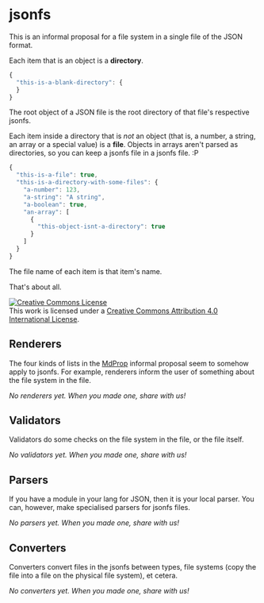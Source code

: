 # jsonfs

This is an informal proposal for a file system in a single file of the JSON format.

Each item that is an object is a **directory**.

```javascript
{
  "this-is-a-blank-directory": {
  }
}
```

The root object of a JSON file is the root directory of that file's respective jsonfs.

Each item inside a directory that is *not* an object (that is, a number, a string, an array or a special value) is a **file**. Objects in arrays aren't parsed as directories, so you can keep a jsonfs file in a jsonfs file. :P

```javascript
{
  "this-is-a-file": true,
  "this-is-a-directory-with-some-files": {
    "a-number": 123,
    "a-string": "A string",
    "a-boolean": true,
    "an-array": [
      {
        "this-object-isnt-a-directory": true
      }
    ]
  }
}
```

The file name of each item is that item's name.

That's about all.

<a rel="license" href="http://creativecommons.org/licenses/by/4.0/"><img alt="Creative Commons License" style="border-width:0" src="https://i.creativecommons.org/l/by/4.0/88x31.png" /></a><br />This work is licensed under a <a rel="license" href="http://creativecommons.org/licenses/by/4.0/">Creative Commons Attribution 4.0 International License</a>.

## Renderers

The four kinds of lists in the [MdProp](https://github.com/schas002/mdprop) informal proposal seem to somehow apply to jsonfs. For example, renderers inform the user of something about the file system in the file.

*No renderers yet. When you made one, share with us!*

## Validators

Validators do some checks on the file system in the file, or the file itself.

*No validators yet. When you made one, share with us!*

## Parsers

If you have a module in your lang for JSON, then it is your local parser. You can, however, make specialised parsers for jsonfs files.

*No parsers yet. When you made one, share with us!*

## Converters

Converters convert files in the jsonfs between types, file systems (copy the file into a file on the physical file system), et cetera.

*No converters yet. When you made one, share with us!*
